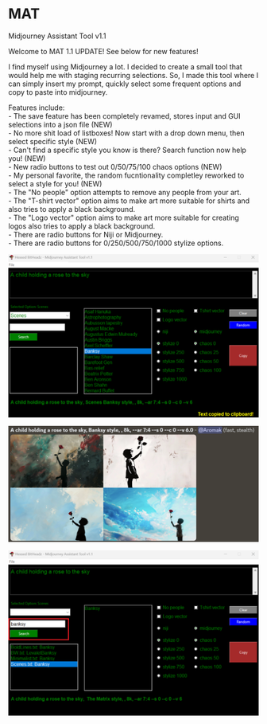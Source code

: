 # MAT
Midjourney Assistant Tool v1.1

Welcome to MAT 1.1 UPDATE!  See below for new features!

I find myself using Midjourney a lot. I decided to create a small tool that would help me with staging recurring selections. So, I made this tool where I can simply insert my prompt, quickly select some frequent options and copy to paste into midjourney.<br>

Features include:<br>
    - The save feature has been completely revamed, stores input and GUI selections into a json file (NEW)<br>
    - No more shit load of listboxes!  Now start with a drop down menu, then select specific style (NEW)<br>
    - Can't find a specific style you know is there?  Search function now help you! (NEW)<br>
    - New radio buttons to test out 0/50/75/100 chaos options (NEW)<br>
    - My personal favorite, the random fucntionality completley reworked to select a style for you! (NEW)<br>
    - The "No people" option attempts to remove any people from your art.<br>
    - The "T-shirt vector" option aims to make art more suitable for shirts and also tries to apply a black background.<br>
    - The "Logo vector" option aims to make art more suitable for creating logos also tries to apply a black background.<br>
    - There are radio buttons for Niji or Midjourney.<br>
    - There are radio buttons for 0/250/500/750/1000 stylize options.



![Screenshot](MAT-GUIv1.1.png)

![Screenshot](MAT-GUIv1.1-result.png)

![Screenshot](MAT-GUIv1.1-search.png)
